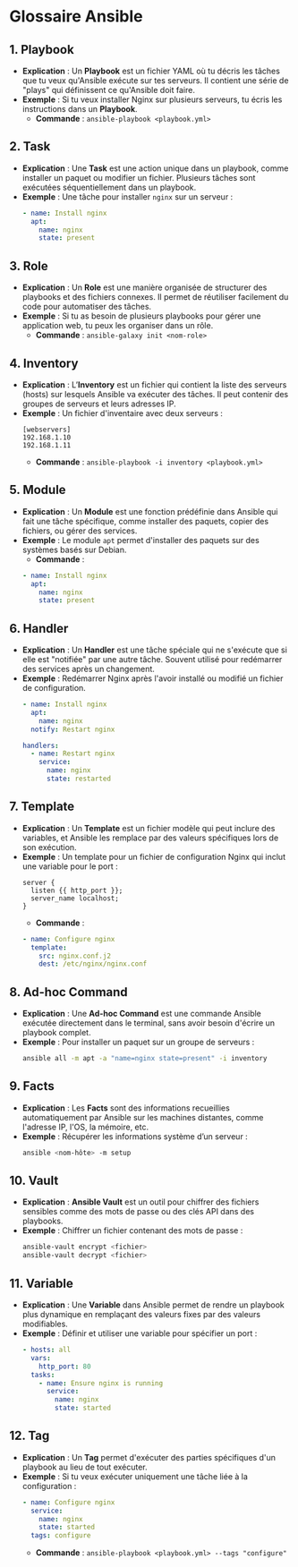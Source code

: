 # Glossaire Ansible

## 1. Playbook
- **Explication** : Un **Playbook** est un fichier YAML où tu décris les tâches que tu veux qu'Ansible exécute sur tes serveurs. Il contient une série de "plays" qui définissent ce qu'Ansible doit faire.
- **Exemple** : Si tu veux installer Nginx sur plusieurs serveurs, tu écris les instructions dans un **Playbook**.
  - **Commande** : `ansible-playbook <playbook.yml>`

## 2. Task
- **Explication** : Une **Task** est une action unique dans un playbook, comme installer un paquet ou modifier un fichier. Plusieurs tâches sont exécutées séquentiellement dans un playbook.
- **Exemple** : Une tâche pour installer `nginx` sur un serveur :
  ```yaml
  - name: Install nginx
    apt:
      name: nginx
      state: present
  ```

## 3. Role
- **Explication** : Un **Role** est une manière organisée de structurer des playbooks et des fichiers connexes. Il permet de réutiliser facilement du code pour automatiser des tâches.
- **Exemple** : Si tu as besoin de plusieurs playbooks pour gérer une application web, tu peux les organiser dans un rôle.
  - **Commande** : `ansible-galaxy init <nom-role>`

## 4. Inventory
- **Explication** : L’**Inventory** est un fichier qui contient la liste des serveurs (hosts) sur lesquels Ansible va exécuter des tâches. Il peut contenir des groupes de serveurs et leurs adresses IP.
- **Exemple** : Un fichier d'inventaire avec deux serveurs :
  ```
  [webservers]
  192.168.1.10
  192.168.1.11
  ```
  - **Commande** : `ansible-playbook -i inventory <playbook.yml>`

## 5. Module
- **Explication** : Un **Module** est une fonction prédéfinie dans Ansible qui fait une tâche spécifique, comme installer des paquets, copier des fichiers, ou gérer des services.
- **Exemple** : Le module `apt` permet d'installer des paquets sur des systèmes basés sur Debian.
  - **Commande** :
  ```yaml
  - name: Install nginx
    apt:
      name: nginx
      state: present
  ```

## 6. Handler
- **Explication** : Un **Handler** est une tâche spéciale qui ne s'exécute que si elle est "notifiée" par une autre tâche. Souvent utilisé pour redémarrer des services après un changement.
- **Exemple** : Redémarrer Nginx après l'avoir installé ou modifié un fichier de configuration.
  ```yaml
  - name: Install nginx
    apt:
      name: nginx
    notify: Restart nginx

  handlers:
    - name: Restart nginx
      service:
        name: nginx
        state: restarted
  ```

## 7. Template
- **Explication** : Un **Template** est un fichier modèle qui peut inclure des variables, et Ansible les remplace par des valeurs spécifiques lors de son exécution.
- **Exemple** : Un template pour un fichier de configuration Nginx qui inclut une variable pour le port :
  ```jinja
  server {
    listen {{ http_port }};
    server_name localhost;
  }
  ```
  - **Commande** :
  ```yaml
  - name: Configure nginx
    template:
      src: nginx.conf.j2
      dest: /etc/nginx/nginx.conf
  ```

## 8. Ad-hoc Command
- **Explication** : Une **Ad-hoc Command** est une commande Ansible exécutée directement dans le terminal, sans avoir besoin d'écrire un playbook complet.
- **Exemple** : Pour installer un paquet sur un groupe de serveurs :
  ```bash
  ansible all -m apt -a "name=nginx state=present" -i inventory
  ```

## 9. Facts
- **Explication** : Les **Facts** sont des informations recueillies automatiquement par Ansible sur les machines distantes, comme l'adresse IP, l'OS, la mémoire, etc.
- **Exemple** : Récupérer les informations système d’un serveur :
  ```bash
  ansible <nom-hôte> -m setup
  ```

## 10. Vault
- **Explication** : **Ansible Vault** est un outil pour chiffrer des fichiers sensibles comme des mots de passe ou des clés API dans des playbooks.
- **Exemple** : Chiffrer un fichier contenant des mots de passe :
  ```bash
  ansible-vault encrypt <fichier>
  ansible-vault decrypt <fichier>
  ```

## 11. Variable
- **Explication** : Une **Variable** dans Ansible permet de rendre un playbook plus dynamique en remplaçant des valeurs fixes par des valeurs modifiables.
- **Exemple** : Définir et utiliser une variable pour spécifier un port :
  ```yaml
  - hosts: all
    vars:
      http_port: 80
    tasks:
      - name: Ensure nginx is running
        service:
          name: nginx
          state: started
  ```

## 12. Tag
- **Explication** : Un **Tag** permet d'exécuter des parties spécifiques d'un playbook au lieu de tout exécuter.
- **Exemple** : Si tu veux exécuter uniquement une tâche liée à la configuration :
  ```yaml
  - name: Configure nginx
    service:
      name: nginx
      state: started
    tags: configure
  ```
  - **Commande** : `ansible-playbook <playbook.yml> --tags "configure"`

